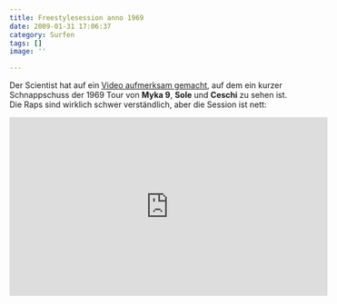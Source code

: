 ```yaml
---
title: Freestylesession anno 1969
date: 2009-01-31 17:06:37
category: Surfen
tags: []
image: ''

---
```


Der Scientist hat auf ein [Video aufmerksam gemacht](http://www.the-groundzero.com/2009/01/31/1969-tour-mit-myka-9-sole-ceschi/), auf dem ein kurzer Schnappschuss der 1969 Tour von **Myka 9**, **Sole** und **Ceschi** zu sehen ist. Die Raps sind wirklich schwer verständlich, aber die Session ist nett:  
<iframe width="560" height="315" src="https://www.youtube.com/embed/lXAf9gwTX9Y" title="YouTube video player" frameborder="0" allow="accelerometer; autoplay; clipboard-write; encrypted-media; gyroscope; picture-in-picture" allowfullscreen></iframe>
